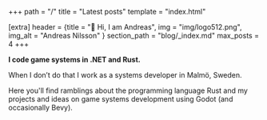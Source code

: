 +++
path = "/"
title = "Latest posts"
template = "index.html"

[extra]
header = {title = "🦀 Hi, I am Andreas", img = "img/logo512.png", img_alt = "Andreas Nilsson" }
section_path = "blog/_index.md"
max_posts = 4
+++

**I code game systems in .NET and Rust.**

When I don’t do that I work as a systems developer in Malmö, Sweden.

Here you'll find ramblings about the programming language Rust and my projects and ideas on game systems development using Godot (and occasionally Bevy).